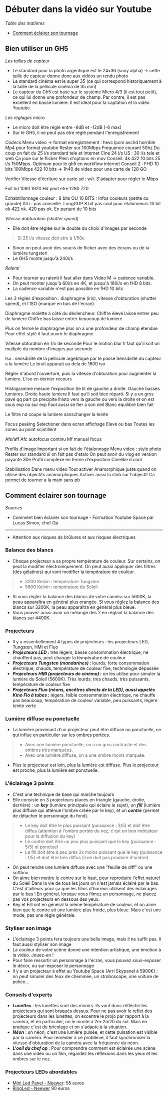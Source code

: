 # Débuter dans la vidéo sur Youtube

*Table des matières*
- [Comment éclairer son tournage](#Comment-éclairer-son-tournage)

## Bien utiliser un GH5

*Les tailles de capteur*
- Le standard pour la photo argentique est le 24x36 (sony alpha)  -> cette taille de capteur donne donc aux vidéos un rendu photo
- Le standard cinéma est le super 35 (ce qui correspond historiquement à la taille de la pellicule cinéma de 35 mm)
- Le capteur du Gh5 est basé sur le système Micro 4/3 (il est tout petit), ce qui lui donne une profondeur de champ. Par contre, il est pas excellent en basse lumière. Il est idéal pour la captation et la vidéo Youtube. 

*Les réglages micro*
- Le micro doit être réglé entre -6dB et -12dB (-6 max)
- Sur le GH5, il ne peut pas etre réglé pendant l'enregistrement 

*Codecs*
Menu video -> format enregistrement : hevc lpcm avchd horrible
Mp4 pour format youtube 
Rester sur 100Mbps 
Frequence courant 50hz
Du coup on fait du 25 i/s standard tele et internet
Cine 24 i/s
US : 30 i/s tele et web
Ça joue sur le flicker
Plein d'options en mov
Conseil: 4k 422 10 bits 25 i/s 150Mbps. Optimum pour le gh5 en workflow internet
Conseil 2 : FHD 10 bits 100Mbps 422 10 bits 
-> 1h40 de video pour une carte de 128 GO

Verifier Vitesse d'écriture sur carte sd : w/r. S'adapter pour régler le Mbps

Full hd 1080 1920
Hd peut etre 1280 720

Echabtillonnage couleur : 8 bits OU 10 BITS :  Infos couleurs (petite ou grande)
All i : pas conseillé.
LongGOP
8 bit pas cool pour etalonneurs
10 bit ok
422 ok. 420 pas ok. En partant de 10 bits


*Vitesse dobturation (shutter speed)* 
- Elle doit être réglée sur le double du choix d'images par seconde
> Si 25 i/s vitesse doit etre à 1/50e
- Sinon on peut avoir des soucis de flicker avec des écrans ou de la lumière tungsten
- Le GH5 monte jusqu'à 240i/s

*Ralenti*
- Pour tourner au ralenti il faut aller dans Video M -> cadence variable. 
- On peut monter jusqu'à 60i/s en 4K, et jusqu'à 180i/s en fHD 8 bits. 
- La cadence variable n'est pas possible en fHD 10 bits

Les 3 règles d'exposition : diaphragme (iris), vitesse d'obturation (shutter speed), et l'ISO (marque en bas de l'écran)

Diaphragme molette à côté du déclencheur. 
Chiffre élevé laisse entrer peu de lumiere
Chiffre bas laisse entrer beaucoup de lumiere

Plus on ferme le diaphragme plus on a une profondeur de champ étendue 
Pour effet stylé il faut ouvrir le diaphragme

Vitesse obturation en 1/x de seconde
Pour le motion blur
Il faut qu'il soit un multiple du nombre d'images par seconde

Iso : sensibilité de la pellicule argebtique par le passé 
Sensibilité du capteur a la lumière 
Le bruit apparait au dela de 1600 iso

Régler d'abord l'ouverture, puis la vitesse d'obturation pour augmenter la lumiere. L'iso en dernier recours

Histogramme mesure l'exposition 
Se lit de gauche a droite. Gauche basses lumieres. Droite haute lumiere
Il faut qu'il soit bien réparti. Si y a un gros pavé qq part ça precipite lhisto vers la gauche ou vers la droite et on est sous exp ou sur exp
Faut aussi se fier a son oeil
Blanc equilibre bien fait

Le filtre nd coupe la lumiere sanschanger la teinte

Focus peaking
Selectioner dans ecran affichage
Elevé ou bas
Toutes les zones au point scintillent

Afs/aff 
Afc autofocus continu
Mf manual focus

Profils d'image 
Important si on fait de l'étalonnage 
Menu video : style photo
Rester sur standard si on fait pas d'etalo
On peut avoir du vlog en version payante 30e
Profil complexe en terme d'exposition 
Cinelike d cool 

Stabilisation 
Dans menu video
Tout activer
Anamorphique juste quand on utilise des objectifs anamorphiques
Activer aussi la stab sur l'objectif 
Ca permet de tourner a la main sans pb

## Comment éclairer son tournage

*Sources*
- Comment bien éclairer son tournage - Formation Youtube Space par Lucas Simon, chef Op

--- 

- Attention aux risques de brûlures et aux risques électriques

### Balance des blancs
- Chaque projecteur a sa propre température de couleur. Sur certains, on peut la modifier électroniquement. On peut aussi appliquer des filtres (des gélatines) qui vont modifier la température de couleur.
> * 3200 Kelvin : température Tungsten
> * 5600 Kelvin : température du Soleil

- Si vous réglez la balance des blancs de votre caméra sur 5600K, la peau apparaîtra en général plus orangée. Si vous réglez la balance des blancs sur 3200K, la peau apparaîtra en général plus bleue.
- Vous pouvez aussi avoir un mélange des 2 en réglant la balance des blancs sur 4400K.

### Projecteurs

- Il y a essentiellement 4 types de projecteurs : les projecteurs LED, Tungsten, HMI et Fluo
- ***Projecteurs LED :*** très légers, basse consommation électrique, ne chauffent pas, peut changer la température de couleur
- ***Projecteurs Tungsten (mandarines) :*** lourds, forte consommation électrique, chauds, température de couleur fixe, technologie dépassée
- ***Projecteurs HMI (projecteurs de cinéma) :*** on les utilise pour simuler la lumière du Soleil (5600K). Très lourds, très chauds, très puissants, température de couleur fixe
- ***Projecteurs Fluo (néons, ancêtres directs de la LED), aussi appelés Kino Flo à tubes :*** légers, faible consommation électrique, ne chauffe pas beaucoup, température de couleur variable, peu puissants, légère teinte verte

### Lumière diffuse ou ponctuelle
- La lumière provenant d'un projecteur peut être diffuse ou ponctuelle, ce qui influe en particulier sur les ombres portées.
> * Avec une lumière ponctuelle, on a un gros contraste et des ombres très marquées.
> * Avec une lumière diffuse, on a une ombre moins marquée.
- Plus le projecteur est loin, plus la lumière est diffuse. Plus le projecteur est proche, plus la lumière est ponctuelle.

### L'éclairage 3 points 
- C'est une technique de base qui marche toujours
- Elle consiste en 3 projecteurs placés en triangle (gauche, droite, derrière) : un ***key*** (lumière principale qui éclaire le sujet), un ***fill*** (lumière plus diffuse qui atténue l'ombre créée par le key), et un ***contre*** (permet de détacher le personnage du fond).
> * Le key doit être le plus puissant (puissance : 3/5) et doit être diffus (attention à l'ombre portée du nez, c'est un bon indicateur pour la diffusion du key)
> * Le contre doit être un peu plus puissant que le key (puissance : 5/5) et ponctuel
> * Le fill doit être à peu près 2x moins puissant que le key (puissance : 1/5) et doit être très diffus (il ne doit pas produire d'ombre)
- On peut rendre une lumière diffuse avec une "feuille de diff" ou une softbox
- On aime bien mettre le contre sur le haut, pour reproduire l'effet naturel du Soleil
Dans la vie de tous les jours on n'est jamais éclairé par le bas. C'est d'ailleurs pour ça que les films d'horreur utilisent des éclairages par le bas !
En général, lorsque vous filmez un personnage, ne placez pas vos projecteurs  en dessous des yeux.
- Key et Fill ont en général la même température de couleur, et on aime bien que le contre ait une lumière plus froide, plus bleue. Mais c'est une mode, pas une règle générale.

### Styliser son image
- L'éclairage 3 points fera toujours une belle image, mais il ne suffit pas. Il faut aussi styliser son image
- La couleur de votre scène donne une intention artistique, une émotion à la vidéo. Jouez-en !
- Pour faire ressortir un personnage à l'écran, vous pouvez sous-exposer le décor, ou sur-exposer le personnage
- Il y a un projecteur à effet au Youtube Space (Arri Skypanel à 5900€) : on peut simuler des feux de cheminée, un stroboscope, une voiture de police...

### Conseils d'experts
- ***Lunettes*** : les lunettes sont des miroirs. Ils vont donc réfléchir les projecteurs qui sont braqués dessus. Pour ne pas avoir le reflet des projecteurs dans les lunettes, on excentre le projo par rapport à la caméra, et en particulier, on le monte à 2m-2m20 du sol. Mais en pratique c'est du bricolage et on s'adapte à la situation.
- ***Néon*** : un néon, c'est une lumière pulsée, et cette pulsation est visible par la caméra. Pour remédier à ce problème, il faut synchroniser la vitesse d'obturation de la caméra avec la fréquence du néon.
- ***L'oeil du chef op*** : Pour comprendre comment est éclairée une scène dans une vidéo ou un film, regardez les réflexions dans les yeux et les ombres sur le nez. 

### Projecteurs LEDs abordables
- [Mini Led Panel - Neewer](https://www.amazon.fr/Neewer-Photographie-R%C3%A9glables-Puissance-d%C3%89clairage/dp/B00OIVKALG/ref=asc_df_B00OIVKALG/?tag=googshopfr-21&linkCode=df0&hvadid=90669266932&hvpos=&hvnetw=g&hvrand=17262272202228023480&hvpone=&hvptwo=&hvqmt=&hvdev=c&hvdvcmdl=&hvlocint=&hvlocphy=9040869&hvtargid=pla-220287301252&psc=1): 55 euros
- [RingLed - Neewer](https://www.amazon.fr/Neewer-Lumineux-Porte-Smartphone-Maquillage-Portrait/dp/B07F252MH2/ref=sr_1_5?__mk_fr_FR=%C3%85M%C3%85%C5%BD%C3%95%C3%91&dchild=1&keywords=ring+led+neewer&qid=1595864512&s=electronics&sr=1-5) 90 euros

